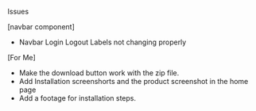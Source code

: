 Issues

[navbar component]

-   Navbar Login Logout Labels not changing properly


[For Me]

-   Make the download button work with the zip file.
-   Add Installation screenshorts and the product screenshot in the home page
-   Add a footage for installation steps.
